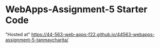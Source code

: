 # WebApps-Assignment-5 Starter Code

"Hosted at" <https://44-563-web-apps-f22.github.io/44563-webapps-assignment-5-tanmaycharita/>
